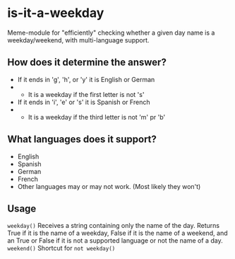 # is-it-a-weekday
Meme-module for "efficiently" checking whether a given day name is a weekday/weekend, with multi-language support.


## How does it determine the answer?
 - If it ends in 'g', 'h', or 'y' it is English or German
 - - It is a weekday if the first letter is not 's'
 - If it ends in 'i', 'e' or 's' it is Spanish or French
 - - It is a weekday if the third letter is not 'm' pr 'b'


## What languages does it support?
 - English
 - Spanish
 - German
 - French
 - Other languages may or may not work. (Most likely they won't)


## Usage

`weekday()` Receives a string containing only the name of the day. Returns True if it is the name of a weekday, False if it is the name of a weekend, and an True or False if it is not a supported language or not the name of a day. 
`weekend()` Shortcut for `not weekday()`
